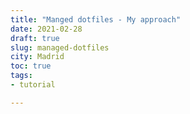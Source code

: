 ```yaml
---
title: "Manged dotfiles - My approach"
date: 2021-02-28
draft: true
slug: managed-dotfiles
city: Madrid
toc: true
tags:
- tutorial

---
```


